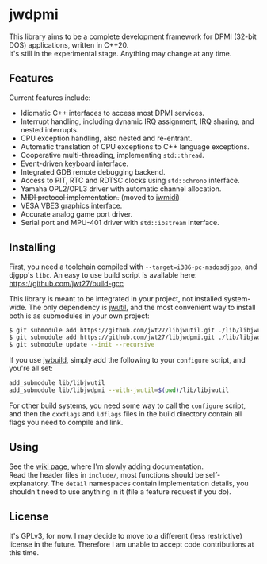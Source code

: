 # jwdpmi
This library aims to be a complete development framework for DPMI (32-bit DOS)
applications, written in C++20.  
It's still in the experimental stage.  Anything may change at any time.

## Features
Current features include:
* Idiomatic C++ interfaces to access most DPMI services.
* Interrupt handling, including dynamic IRQ assignment, IRQ sharing, and nested interrupts.
* CPU exception handling, also nested and re-entrant.
* Automatic translation of CPU exceptions to C++ language exceptions.
* Cooperative multi-threading, implementing `std::thread`.
* Event-driven keyboard interface.
* Integrated GDB remote debugging backend.
* Access to PIT, RTC and RDTSC clocks using `std::chrono` interface.
* Yamaha OPL2/OPL3 driver with automatic channel allocation.
* ~~MIDI protocol implementation.~~ (moved to [jwmidi](https://github.com/jwt27/libjwmidi))
* VESA VBE3 graphics interface.
* Accurate analog game port driver.
* Serial port and MPU-401 driver with `std::iostream` interface.

## Installing
First, you need a toolchain compiled with `--target=i386-pc-msdosdjgpp`, and
djgpp's `libc`.  An easy to use build script is available here:  
https://github.com/jwt27/build-gcc

This library is meant to be integrated in your project, not installed system-
wide.  The only dependency is [jwutil](https://github.com/jwt27/libjwutil), and
the most convenient way to install both is as submodules in your own project:  
```sh
$ git submodule add https://github.com/jwt27/libjwutil.git ./lib/libjwutil
$ git submodule add https://github.com/jwt27/libjwdpmi.git ./lib/libjwdpmi
$ git submodule update --init --recursive
```

If you use [jwbuild](https://github.com/jwt27/jwbuild), simply add the
following to your `configure` script, and you're all set:  
```sh
add_submodule lib/libjwutil
add_submodule lib/libjwdpmi --with-jwutil=$(pwd)/lib/libjwutil
```

For other build systems, you need some way to call the `configure` script, and
then the `cxxflags` and `ldflags` files in the build directory contain all
flags you need to compile and link.

## Using
See the [wiki page](https://github.com/jwt27/libjwdpmi/wiki), where I'm slowly
adding documentation.  
Read the header files in `include/`, most functions should be self-explanatory.
The `detail` namespaces contain implementation details, you shouldn't need to
use anything in it (file a feature request if you do).

## License
It's GPLv3, for now. I may decide to move to a different (less restrictive)
license in the future. Therefore I am unable to accept code contributions at
this time.
